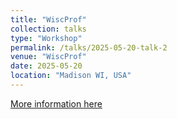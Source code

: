 ```yaml
---
title: "WiscProf"
collection: talks
type: "Workshop"
permalink: /talks/2025-05-20-talk-2
venue: "WiscProf"
date: 2025-05-20
location: "Madison WI, USA"
---
```


[More information here](https://wiscprof.engr.wisc.edu/)

